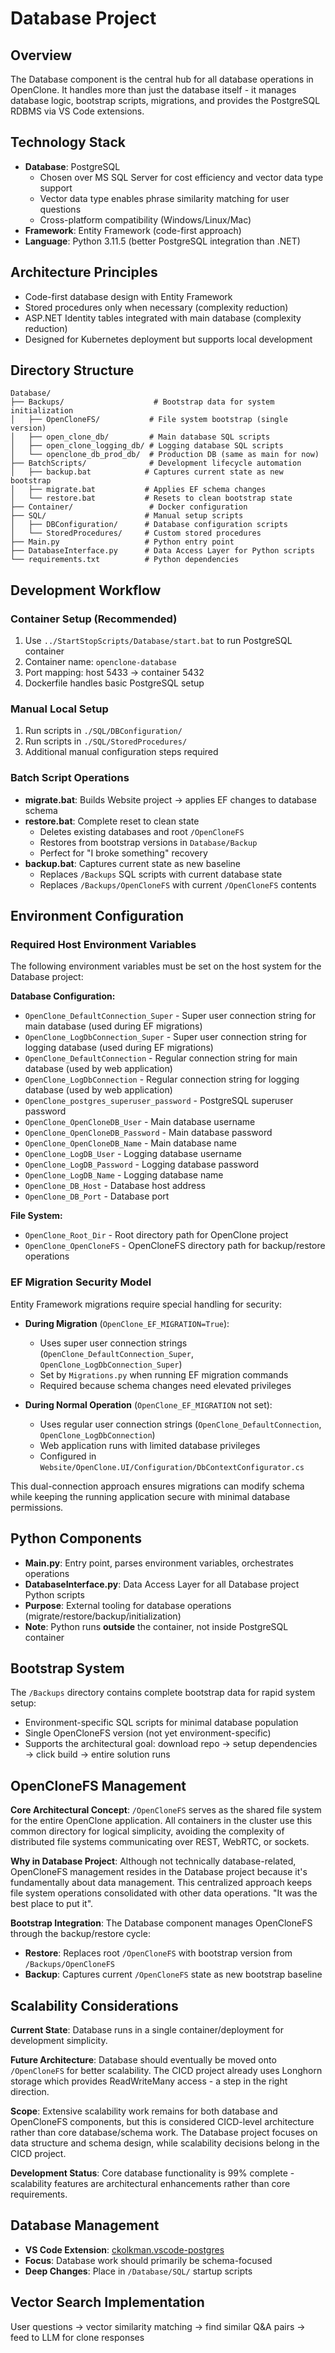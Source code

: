 # Database Project

## Overview
The Database component is the central hub for all database operations in OpenClone. It handles more than just the database itself - it manages database logic, bootstrap scripts, migrations, and provides the PostgreSQL RDBMS via VS Code extensions.

## Technology Stack
- **Database**: PostgreSQL
  - Chosen over MS SQL Server for cost efficiency and vector data type support
  - Vector data type enables phrase similarity matching for user questions
  - Cross-platform compatibility (Windows/Linux/Mac)
- **Framework**: Entity Framework (code-first approach)
- **Language**: Python 3.11.5 (better PostgreSQL integration than .NET)

## Architecture Principles
- Code-first database design with Entity Framework
- Stored procedures only when necessary (complexity reduction)
- ASP.NET Identity tables integrated with main database (complexity reduction)
- Designed for Kubernetes deployment but supports local development

## Directory Structure
```
Database/
├── Backups/                    # Bootstrap data for system initialization
│   ├── OpenCloneFS/           # File system bootstrap (single version)
│   ├── open_clone_db/         # Main database SQL scripts
│   ├── open_clone_logging_db/ # Logging database SQL scripts
│   └── openclone_db_prod_db/  # Production DB (same as main for now)
├── BatchScripts/              # Development lifecycle automation
│   ├── backup.bat            # Captures current state as new bootstrap
│   ├── migrate.bat           # Applies EF schema changes
│   └── restore.bat           # Resets to clean bootstrap state
├── Container/                 # Docker configuration
├── SQL/                      # Manual setup scripts
│   ├── DBConfiguration/      # Database configuration scripts
│   └── StoredProcedures/     # Custom stored procedures
├── Main.py                   # Python entry point
├── DatabaseInterface.py      # Data Access Layer for Python scripts
└── requirements.txt          # Python dependencies
```

## Development Workflow

### Container Setup (Recommended)
1. Use `../StartStopScripts/Database/start.bat` to run PostgreSQL container
2. Container name: `openclone-database`
3. Port mapping: host 5433 → container 5432
4. Dockerfile handles basic PostgreSQL setup

### Manual Local Setup
1. Run scripts in `./SQL/DBConfiguration/`
2. Run scripts in `./SQL/StoredProcedures/`
3. Additional manual configuration steps required

### Batch Script Operations
- **migrate.bat**: Builds Website project → applies EF changes to database schema
- **restore.bat**: Complete reset to clean state
  - Deletes existing databases and root `/OpenCloneFS`
  - Restores from bootstrap versions in `Database/Backup`
  - Perfect for "I broke something" recovery
- **backup.bat**: Captures current state as new baseline
  - Replaces `/Backups` SQL scripts with current database state
  - Replaces `/Backups/OpenCloneFS` with current `/OpenCloneFS` contents

## Environment Configuration

### Required Host Environment Variables
The following environment variables must be set on the host system for the Database project:

**Database Configuration:**
- `OpenClone_DefaultConnection_Super` - Super user connection string for main database (used during EF migrations)
- `OpenClone_LogDbConnection_Super` - Super user connection string for logging database (used during EF migrations)
- `OpenClone_DefaultConnection` - Regular connection string for main database (used by web application)
- `OpenClone_LogDbConnection` - Regular connection string for logging database (used by web application)
- `OpenClone_postgres_superuser_password` - PostgreSQL superuser password
- `OpenClone_OpenCloneDB_User` - Main database username
- `OpenClone_OpenCloneDB_Password` - Main database password
- `OpenClone_OpenCloneDB_Name` - Main database name
- `OpenClone_LogDB_User` - Logging database username
- `OpenClone_LogDB_Password` - Logging database password
- `OpenClone_LogDB_Name` - Logging database name
- `OpenClone_DB_Host` - Database host address
- `OpenClone_DB_Port` - Database port

**File System:**
- `OpenClone_Root_Dir` - Root directory path for OpenClone project
- `OpenClone_OpenCloneFS` - OpenCloneFS directory path for backup/restore operations

### EF Migration Security Model
Entity Framework migrations require special handling for security:

- **During Migration** (`OpenClone_EF_MIGRATION=True`): 
  - Uses super user connection strings (`OpenClone_DefaultConnection_Super`, `OpenClone_LogDbConnection_Super`)
  - Set by `Migrations.py` when running EF migration commands
  - Required because schema changes need elevated privileges

- **During Normal Operation** (`OpenClone_EF_MIGRATION` not set):
  - Uses regular user connection strings (`OpenClone_DefaultConnection`, `OpenClone_LogDbConnection`)
  - Web application runs with limited database privileges
  - Configured in `Website/OpenClone.UI/Configuration/DbContextConfigurator.cs`

This dual-connection approach ensures migrations can modify schema while keeping the running application secure with minimal database permissions.

## Python Components
- **Main.py**: Entry point, parses environment variables, orchestrates operations
- **DatabaseInterface.py**: Data Access Layer for all Database project Python scripts
- **Purpose**: External tooling for database operations (migrate/restore/backup/initialization)
- **Note**: Python runs **outside** the container, not inside PostgreSQL container

## Bootstrap System
The `/Backups` directory contains complete bootstrap data for rapid system setup:
- Environment-specific SQL scripts for minimal database population
- Single OpenCloneFS version (not yet environment-specific)
- Supports the architectural goal: download repo → setup dependencies → click build → entire solution runs

## OpenCloneFS Management
**Core Architectural Concept**: `/OpenCloneFS` serves as the shared file system for the entire OpenClone application. All containers in the cluster use this common directory for logical simplicity, avoiding the complexity of distributed file systems communicating over REST, WebRTC, or sockets.

**Why in Database Project**: Although not technically database-related, OpenCloneFS management resides in the Database project because it's fundamentally about data management. This centralized approach keeps file system operations consolidated with other data operations. "It was the best place to put it".

**Bootstrap Integration**: The Database component manages OpenCloneFS through the backup/restore cycle:
- **Restore**: Replaces root `/OpenCloneFS` with bootstrap version from `/Backups/OpenCloneFS`
- **Backup**: Captures current `/OpenCloneFS` state as new bootstrap baseline

## Scalability Considerations
**Current State**: Database runs in a single container/deployment for development simplicity.

**Future Architecture**: Database should eventually be moved onto `/OpenCloneFS` for better scalability. The CICD project already uses Longhorn storage which provides ReadWriteMany access - a step in the right direction.

**Scope**: Extensive scalability work remains for both database and OpenCloneFS components, but this is considered CICD-level architecture rather than core database/schema work. The Database project focuses on data structure and schema design, while scalability decisions belong in the CICD project.

**Development Status**: Core database functionality is 99% complete - scalability features are architectural enhancements rather than core requirements.

## Database Management
- **VS Code Extension**: [ckolkman.vscode-postgres](https://marketplace.visualstudio.com/items?itemName=ckolkman.vscode-postgres)
- **Focus**: Database work should primarily be schema-focused
- **Deep Changes**: Place in `/Database/SQL/` startup scripts

## Vector Search Implementation
User questions → vector similarity matching → find similar Q&A pairs → feed to LLM for clone responses
